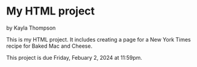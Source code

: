 # My HTML project

by Kayla Thompson

This is my HTML project. It includes creating a page for a New York Times recipe for Baked Mac and Cheese.

This project is due Friday, Febuary 2, 2024 at 11:59pm.